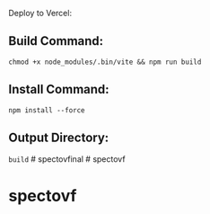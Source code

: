 Deploy to Vercel:

<h2>Build Command:</h2>

`chmod +x node_modules/.bin/vite && npm run build`

<p></p>

<h2>Install Command:</h2>

`npm install --force`

<p></p>

<h2>Output Directory:</h2>

`build`
#   s p e c t o v f i n a l  
 # spectovf
# spectovf
